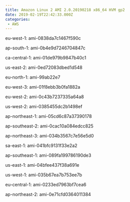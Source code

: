 ```yaml
---
title: Amazon Linux 2 AMI 2.0.20190218 x86_64 HVM gp2
date: 2019-02-19T22:42:33.000Z
categories:
 - AWS
---
```


eu-west-1: ami-0838da7c1467f590c

ap-south-1: ami-0b4e9d7246704847c

ca-central-1: ami-01de979b9847b40c1

us-east-2: ami-0ed72083dbed1d548

eu-north-1: ami-99ab22e7

eu-west-3: ami-01f8ebb3b0fa1882a

eu-west-2: ami-0c43b7237335a64a8

us-west-2: ami-0385455dc2b1498ef

ap-northeast-1: ami-05cd6c87a37390178

ap-southeast-2: ami-0cac10a084edcc825

ap-northeast-3: ami-034b3567c7e56e5d0

sa-east-1: ami-041bfc9131f33e2a2

ap-southeast-1: ami-089fa199786190de3

us-east-1: ami-04bfee437f38a691e

us-west-1: ami-035b67ea7b753ee7b

eu-central-1: ami-0233ed7963bf7cea6

ap-northeast-2: ami-0e71cfd0364011384

